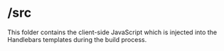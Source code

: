 # /src

This folder contains the client-side JavaScript which is injected into the Handlebars templates during the build process.
